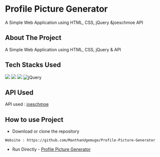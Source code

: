 # Profile Picture Generator
A Simple Web Application using HTML, CSS, jQuery &amp;joeschmoe API

## About The Project

A Simple Web Application using HTML, CSS, jQuery &amp; API 

## Tech Stacks Used
<a target="_blank" href="https://www.w3schools.com/html/default.asp"><img src="https://img.shields.io/badge/html5%20-%23E34F26.svg?&style=for-the-badge&logo=html5&logoColor=white"></img></a>
<a target="_blank" href="https://www.w3schools.com/css/default.asp"><img src="https://img.shields.io/badge/css3%20-%231572B6.svg?&style=for-the-badge&logo=css3&logoColor=white"></img></a>
<a target="_blank" href="https://www.w3schools.com/js/default.asp"><img src="https://img.shields.io/badge/javascript%20-%23323330.svg?&style=for-the-badge&logo=javascript&logoColor=%23F7DF1E"></img></a>
![jQuery](https://img.shields.io/badge/jquery-%230769AD.svg?style=for-the-badge&logo=jquery&logoColor=white)

## API Used

API used : [joeschmoe](https://joeschmoe.io/)

## How to use Project

- Download or clone the repository

```
Website : https://github.com/ManthanUgemuge/Profile-Picture-Generator

```
- Run Directly - [Profile Picture Generator](https://manthanugemuge.github.io/Profile-Picture-Generator/)
